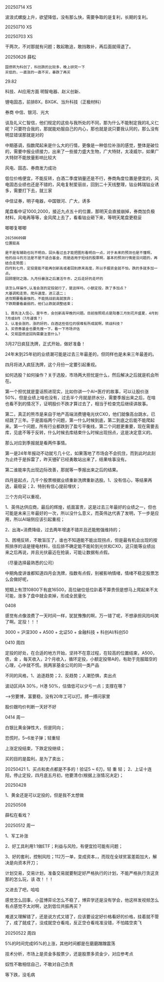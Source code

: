 20250714 XS

波浪式螺旋上升，欲望降低，没有那么快，需要争取的是复利，长期的复利。

20250710 XS

20250703 XS

干两次，不对那就有问题；敢起敢追，敢挡敢补，再后面就得退了。

20250626 薛松

```text
国债转为科创了，科创跌的比较多，晚上研究一下
买低的，一直涨的一直不买，暴跌了再买
```

29.82

科技、AI应用方面  明智电器、赵义创新、

锂电固态，前排BX，BXGK、当升科技（正极材料）

券商 中信、银河、光大

谈及礼义仁智信，他们规定的这些与我所处的不同，那为什么不能制定我的礼义仁呢？只要符合我的，那就能劝服自己的内心，那也就是说只要我认同的，那么没有明显错误那就是对的



中期基调，指数爬起来是什么大的行情，更像是一种低位补涨的感觉，整体是破位的，需要中报业绩接力，出来了一些接力盛大生物，广大特财，太凌威尔，如果广大特财不能放量影响比较大

风电、固态、券商发力成功

低位价格便宜，不能反转，白酒二季度销量还是不行，券商角度位置是便宜的，风电固态业绩也还是不错的，风电复制爱丽丝，回到二十天线整理，钴业韩瑞钴业诱多，需要打下去，就三家

中信证券，明子电器，中国银河、广大，诱多

尾盘看中证1000,2000，接近九点五十的位置，那明天会直接崩掉，券商加负极材料，风电再等等，金风爬上去了，看看钴业砸下来，等明天尾盘更稳妥



唧唧复唧唧

```text
20250609薛
位置挺高
```



```text
是不是有辅助也玩不明白，回头看过去才能把图形看明白一点，对于未来的预测也是不懂啊，
他的战斗的方法是不是不适合基金，而是适用于短线的股票啊，基本的预测行情是没问题的，再结合走势图；
四月到七月，定投是能不能再创新高或者回到原来高度，所以手握资金就不怕，跌的多就多加一点。
回顾理财之路，九月份暴涨之后激活牛市，之后走好的走坏的

该怎么样操作,认准会涨的定投就行了，是这样吗，小额定投，跌了多加点？
大基调和走势，爬升速度，进三退二；
进攻期要看最强的，不能挑战前高就放弃；
下跌期要看最弱的，他们止跌就调整结束；

1、首先注入信心，是牛市，会创新高早晚的问题。目前按照观点是阳春三月到花开盛夏，4月到7月或8月（7月谨慎？）
2、认准会涨的，涨的好的，白酒这些低位的很难有所成就啊，转战科技？
3、买债券基金也要先搜一下，看一下市场评估
4、交易国债逆回购需要注意什么?
```

3月27日疯狂洗牌，正式开始，做好准备！

24年末到25年初的业绩潮可能是过去三年最差的，但同样也是未来三年最差的。

四月将进入疯狂洗牌，这个月份一定要引起重视。

如何选股？如何操作？关于选股，市场两大担忧是什么，然后解决之后就是机会所在。

第一个担忧就是童话照进现实，比如你讲一个AI+医疗的故事，可以让股价涨50%，但是业绩上啥也没有，过去半个月就是挤水分，需要季报出来之后，在啥也看不到的情况下，证明股价不跌才算过去了，相当于检查完后继续讲故事。

第二，真正的熊市是来自于地产高端消费锂电光伏CXO，他们就像高台跳水，已经跳了三年。于是面临两个问题，第一什么时候到底，第二到底之后能不能爬起来。第一个问题，所有行业都跌到了盈亏平衡线，第二个问题更重要，现在需要去库，见底不等于反转，什么时候去库结束什么时候出现拐点，这是决定意义的。

那么对应到季报就是看两件事情。

第一是24年年报动不动就亏几十亿，如果落地了市场会不会抗住，而到此时此刻为止终于是拆雷了，昨天锂矿已经勇敢站出来了，结果啥事没有。

第二谁能率先出现边际改善，那就等一季报出来之后的结果。

四月是起点，几千个股票根据业绩重新洗牌重新选股。1、没有信心，等结果再选，最稳妥；2、特别有信心提前埋伏；

三个方向可以重视，

1、英伟达供应商，最后的辉煌，纸面富贵，这是过去三年最好的业绩之一，但也可能是未来三年最好的一次，所以没什么意义，而英伟达代表了发明，下一步是应用，所以AI端侧应该引起重视；

2、出海+消费降级，过去两年增速不错并且还能勉强维持的；

3、困境反转，不敢盲压了，谁也不知道能不能出现拐点，但是最有机会出现的按照排序的话是锂电材料，往后排不确定能不能轮到光伏和CXO，这只能等业绩出来之后再说，并且光伏最近在抢装，可能让数据有点假。

（尽量选择最熟悉的公司）

中期角度讲谁都知道四月会洗牌，指数有点假，别被影响情绪，情绪不稳定股票怎么会做好呢，

短期上有顶10800下有底16500，高位破位低位趴着不算贵但是想马上爬起来不太可能，涨多了盘中就会卖掉，形成全民量化

0408

感觉有点像浪费了一天时间一样，犹犹豫豫的啊，万一错了呢，不想承担风险吗笑了啊。定投！！！

3000 = 沪深300 + A500 + 北证50 + 金融科技 + 科创AI/科创50



0410 周四

定投的好处，在合适的地方开始，坚持不在意过程，在较高的位置结束，A500，债，金 ，每天收入，2个月收入，循环定投，小额定投带A的，有助于克服踏空的心理，心中就不慌。挑两家基金公司的同一类产品

不同的风格，1、追逐趋势；2、反趋势；人潮恐惧，卖出点

波动区间A 30%，H港 50%，估值低可以少亏一点；支撑在哪？

——>穷要博，富要稳，没有20年工可以打。搏一搏问家里

股价跟均价判断一天好不好

0414 周一

白银比黄金弹性大，但是同向；

恐慌时，5~6发子弹；轻重轻

上涨定投结束，下跌定投继续；

买的目的是盈利，是为了卖出；

20250421
1、买点和卖点都是不多的！验证5 ~ 6刀，轻 重 轻；
2、上证十连阳，停止定投，四月底五月初，他要清仓(根据上涨情况决定)；

20250428

1、黄金还是可以定投的，但是我不太想做

20250508

薛松在看戏？

20250512 周一

1、军工补涨

2、好工具利用1:1做ETF；利益与风险，有便宜捡可能有问题；

3、好的套利，控制风险；112万一单，变成资本，，而现在全球贫富差距加大，解决是向资本开刀；



计划交易，交易计划，准备交易就要制定好严格执行的计划，不能严格执行贪这贪那的怎么玩，该 改！！！

又进去了吧，哈哈

感觉怎么回事，小蓝博弈论怎么不稳了，博弈学还是没有学会，他这样发视频怎么有点感觉不太对啊，达到低位共振再买？

难道又理解错了，还是说方式又错了，应该要设定好价格看好的价格，挂着就不管了，成了就成了，没成就空仓看戏，反正空仓看戏准没错，不怕踏空卖飞

20250522 周四

5%的时间完成95%的上涨，其他时间都是在磨磨蹭蹭震荡

技术分析，市场上是资金多股票少，还是股票多资金少，对应参考点

奴性不敢相信自己，不敢对自己负责

等下跌，没毛病

